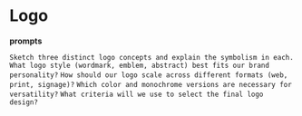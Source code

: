 # Logo

**prompts**

`Sketch three distinct logo concepts and explain the symbolism in each.`
`What logo style (wordmark, emblem, abstract) best fits our brand personality?`
`How should our logo scale across different formats (web, print, signage)?`
`Which color and monochrome versions are necessary for versatility?`
`What criteria will we use to select the final logo design?`